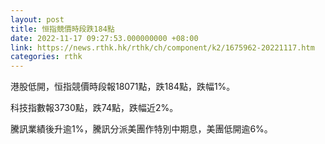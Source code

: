 ```yaml
---
layout: post
title: 恒指競價時段跌184點
date: 2022-11-17 09:27:53.000000000 +08:00
link: https://news.rthk.hk/rthk/ch/component/k2/1675962-20221117.htm
categories: rthk
---
```


港股低開，恒指競價時段報18071點，跌184點，跌幅1%。

科技指數報3730點，跌74點，跌幅近2%。

騰訊業績後升逾1%，騰訊分派美團作特別中期息，美團低開逾6%。
